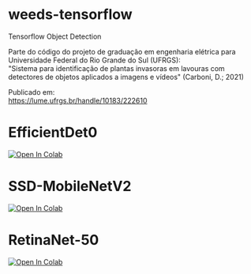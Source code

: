 # weeds-tensorflow
Tensorflow Object Detection

Parte do código do projeto de graduação em engenharia elétrica para Universidade Federal do Rio Grande do Sul (UFRGS):  
"Sistema para identificação de plantas invasoras em lavouras com detectores de objetos aplicados a imagens e vídeos" (Carboni, D.; 2021)  

Publicado em:  
https://lume.ufrgs.br/handle/10183/222610  

# EfficientDet0
[![Open In Colab](https://colab.research.google.com/assets/colab-badge.svg)](https://colab.research.google.com/github/carboni123/weeds-tensorflow/blob/main/TensorFlow2_Efficientdet.ipynb)

# SSD-MobileNetV2
[![Open In Colab](https://colab.research.google.com/assets/colab-badge.svg)](https://github.com/carboni123/weeds-tensorflow/blob/main/TensorFlow2_SSD_MobileNet.ipynb)

# RetinaNet-50
[![Open In Colab](https://colab.research.google.com/assets/colab-badge.svg)](https://colab.research.google.com/github/carboni123/weeds-tensorflow/blob/main/TensorFlow2_RetinaNet50.ipynb)

